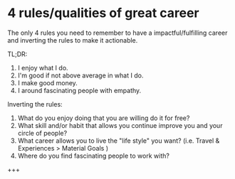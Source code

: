 # 4 rules/qualities of great career

The only 4 rules you need to remember to have a impactful/fulfilling career and inverting the rules to make it actionable.

TL;DR:

1. I enjoy what I do.
2. I'm good if not above average in what I do.
3. I make good money.
4. I around fascinating people with empathy.

Inverting the rules:

1. What do you enjoy doing that you are willing do it for free?
2. What skill and/or habit that allows you continue improve you and your circle of people?
3. What career allows you to live the "life style" you want? (i.e. Travel & Experiences > Material Goals )
4. Where do you find fascinating people to work with?

+++